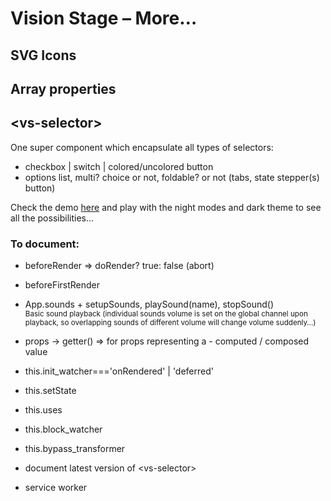 # Vision Stage – More…

## SVG Icons


## Array properties


## &lt;vs-selector>
One super component which encapsulate all types of selectors:
- checkbox | switch | colored/uncolored button
- options list, multi? choice or not, foldable? or not (tabs, state stepper(s) button)

Check the demo [here](/test-vs-selector) and play with the night modes and dark theme to see all the possibilities…

### To document:

- beforeRender  => doRender? true: false (abort)
- beforeFirstRender

- App.sounds + setupSounds, playSound(name), stopSound()<br>
	<small>Basic sound playback (individual sounds volume is set on the global channel upon playback, so overlapping sounds of different volume will change volume suddenly…)</small>
- props → getter() => for props representing a - computed / composed value
- this.init_watcher==='onRendered' | 'deferred'
- this.setState
- this.uses
- this.block_watcher
- this.bypass_transformer
- document latest version of &lt;vs-selector>
- service worker